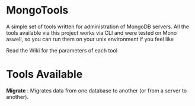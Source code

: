 # MongoTools
A simple set of tools written for administration of MongoDB servers. All the tools available via this project works via CLI and were tested on Mono aswell, so you can run them on your unix environment if you feel like

Read the Wiki for the parameters of each  tool

Tools Available
======================
**Migrate**  : Migrates data from one database to another (or from a server to another).